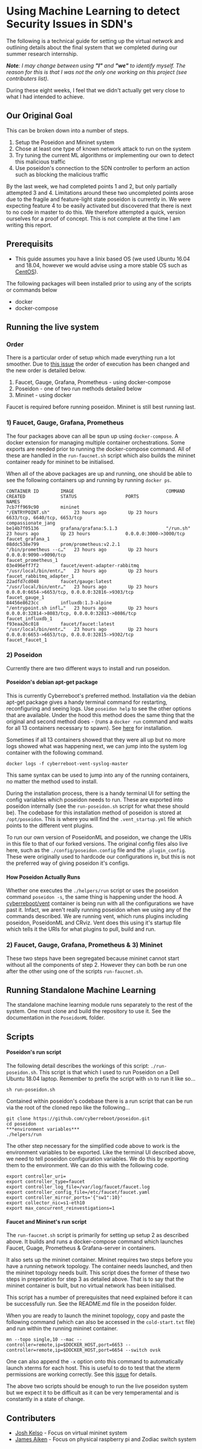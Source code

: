 # Using Machine Learning to detect Security Issues in SDN's

The following is a technical guide for setting up the virtual network and outlining details about the final system that we completed during our summer research internship.

_**Note**: I may change between using **"I"** and **"we"** to identify myself. The reason for this is that I was not the only one working on this project (see contributers list)._

During these eight weeks, I feel that we didn't actually get very close to what I had intended to achieve. 
## Our Original Goal
This can be broken down into a number of steps.
 1) Setup the Poseidon and Mininet system
 2) Chose at least one type of known network attack to run on the system 
 3) Try tuning the current ML algorithms or implementing our own to detect this malicious traffic
 4) Use poseidon's connection to the SDN controller to perform an action such as blocking the malicious traffic
 
By the last week, we had completed points 1 and 2, but only partially attempted 3 and 4. Limitations around these two uncompleted points arose due to the fragile and feature-light state poseidon is currently in. We were expecting feature 4 to be easily activated but discovered that there is next to no code in master to do this. We therefore attempted a quick, version ourselves for a proof of concept. This is not complete at the time I am writing this report.

## Prerequisits
- This guide assumes you have a linix based OS (we used Ubuntu 16.04 and 18.04, however we would advise using a more stable OS such as [CentOS](https://www.centos.org/)).

The following packages will been installed prior to using any of the scripts or commands below
- docker
- docker-compose

## Running the live system
### Order 
There is a particular order of setup which made everything run a lot smoother. Due to [this issue](https://github.com/CyberReboot/poseidon/issues/688) the order of execution has been changed and the new order is detailed below. 
1) Faucet, Gauge, Grafana, Prometheus - using docker-compose
2) Poseidon - one of two run methods detailed below
3) Mininet - using docker

Faucet is required before running poseidon.  Mininet is still best running last.

### 1) Faucet, Gauge, Grafana, Prometheus
The four packages above can all be spun up using `docker-compose`.  A docker extension for managing multiple container orchestrations. Some exports are needed prior to running the docker-compose command. All of these are handled in the `run-faucnet.sh` script which also builds the mininet container ready for mininet to be initialised.

When all of the above packages are up and running, one should be able to see the following containers up and running by running `docker ps`.
```commandline
CONTAINER ID        IMAGE                                  COMMAND                  CREATED             STATUS                  PORTS                                                      NAMES
7cb7ff969c90        mininet                                "/ENTRYPOINT.sh"         23 hours ago        Up 23 hours             6633/tcp, 6640/tcp, 6653/tcp                               compassionate_jang
be14b7f05136        grafana/grafana:5.1.3                  "/run.sh"                23 hours ago        Up 23 hours             0.0.0.0:3000->3000/tcp                                     faucet_grafana_1
08ddc538e799        prom/prometheus:v2.2.1                 "/bin/prometheus --c…"   23 hours ago        Up 23 hours             0.0.0.0:9090->9090/tcp                                     faucet_prometheus_1
03e496eff7f2        faucet/event-adapter-rabbitmq          "/usr/local/bin/entr…"   23 hours ago        Up 23 hours                                                                        faucet_rabbitmq_adapter_1
22adfd7cd048        faucet/gauge:latest                    "/usr/local/bin/entr…"   23 hours ago        Up 23 hours             0.0.0.0:6654->6653/tcp, 0.0.0.0:32816->9303/tcp            faucet_gauge_1
84456e8623cc        influxdb:1.3-alpine                    "/entrypoint.sh infl…"   23 hours ago        Up 23 hours             0.0.0.0:32814->8083/tcp, 0.0.0.0:32813->8086/tcp           faucet_influxdb_1
f93eaa26c018        faucet/faucet:latest                   "/usr/local/bin/entr…"   23 hours ago        Up 23 hours             0.0.0.0:6653->6653/tcp, 0.0.0.0:32815->9302/tcp            faucet_faucet_1
```

### 2) Poseidon
Currently there are two different ways to install and run poseidon. 
#### Poseidon's debian apt-get package
This is currently Cyberreboot's preferred method. Installation via the debian apt-get package gives a handy terminal command for restarting, reconfiguring and seeing logs. Use `poseidon help` to see the other options that are available. Under the hood this method does the same thing that the original and second method does - (runs a `docker run` command and waits for all 13 containers necessary to spawn). See [here](https://github.com/CyberReboot/poseidon#installing) for installation. 

Sometimes if all 13 containers showed that they were all up but no more logs showed what was happening next, we can jump into the system log container with the following command.
```commandline
docker logs -f cyberreboot-vent-syslog-master
```
This same syntax can be used to jump into any of the running containers, no matter the method used to install.

During the installation process, there is a handy terminal UI for setting the config variables which poseidon needs to run. These are exported into poseidon internally (see the `run-poseidon.sh` script for what these should be). The codebase for this installation method of poseidon is stored at `/opt/poseidon`. This is where you will find the `.vent_startup.yml` file which points to the different vent plugins.

To run our own version of PoseidonML and poseidon, we change the URIs in this file to that of our forked versions. The original config files also live here, such as the `./config/poseidon.config` file and the `.plugin_config`. These were originally used to hardcode our configurations in, but this is not the preferred way of giving poseidon it's configs.


#### How Poseidon Actually Runs
Whether one executes the `./helpers/run` script or uses the poseidon command `poseidon -s`, the same thing is happening under the hood. A [cyberreboot/vent]() container is being run with all the configurations we have past it. Infact, we aren't really running poseidon when we using any of the commands described. We are running vent, which runs plugins including poseidon, PoseidonML and CRviz. Vent does this using it's startup file which tells it the URIs for what plugins to pull, build and run.

### 2) Faucet, Gauge, Grafana, Prometheus & 3) Mininet
These two steps have been segregated because mininet cannot start without all the components of step 2. However they can both be run one after the other using one of the scripts `run-faucnet.sh`.

## Running Standalone Machine Learning
The standalone machine learning module runs separately to the rest of the system. One must clone and build the repository to use it. See the documentation in the `PoseidonML` folder.

## Scripts
#### Poseidon's run script
The following detail describes the workings of this script: `./run-poseidon.sh`. This script is that which I used to run Poseidon on a Dell Ubuntu 18.04 laptop. Remember to prefix the script with `sh` to run it like so...
```commandline
sh run-poseidon.sh
```

Contained within poseidon's codebase there is a run script that can be run via the root of the cloned repo like the following...
```commandline
git clone https://github.com/cyberreboot/poseidon.git
cd poseidon
***environment variables***
./helpers/run
```

The other step necessary for the simplified code above to work is the environment variables to be exported. Like the terminal UI described above, we need to tell poseidon configuration variables. We do this by exporting them to the environment. We can do this with the following code.
```commandline
export controller_uri=
export controller_type=faucet
export controller_log_file=/var/log/faucet/faucet.log
export controller_config_file=/etc/faucet/faucet.yaml
export controller_mirror_ports='{"sw1":10}'
export collector_nic=s1-eth10
export max_concurrent_reinvestigations=1
```

#### Faucet and Mininet's run script
The `run-faucnet.sh` script is primarily for setting up setup 2 as described above.  It builds and runs a docker-compose command which launches Faucet, Guage, Prometheus & Grafana-server in containers.  

It also sets up the mininet container. Mininet requires two steps before you have a running network topology. The container needs launched, and then the mininet topology needs built.  This script does the former of these two steps in preperation for step 3 as detailed above. That is to say that the mininet container is built, but no virtual network has been initialised.
 
This script has a number of prerequisites that need explained before it can be successfully run.  See the README.md file in the poseidon folder.

When you are ready to launch the mininet topology, copy and paste the following command (which can also be accessed in the `cold-start.txt` file) and run within the running mininet container.

```commandline
mn --topo single,10 --mac --controller=remote,ip=$DOCKER_HOST,port=6653 --controller=remote,ip=$DOCKER_HOST,port=6654 --switch ovsk
```
One can also append the `-x` option onto this command to automatically launch xterms for each host. This is useful to do to test that the xterm permissions are working correctly. See this [issue](https://github.com/iwaseyusuke/docker-mininet) for details.

The above two scripts should be enough to run the live poseidon system but we expect it to be difficult as it can be very temperamental and is constantly in a state of change.

## Contributers
- [Josh Kelso](https://github.com/scottkelso) - Focus on virtual mininet system
- [James Aiken](https://github.com/jaiken06) - Focus on physical raspberry pi and Zodiac switch system
